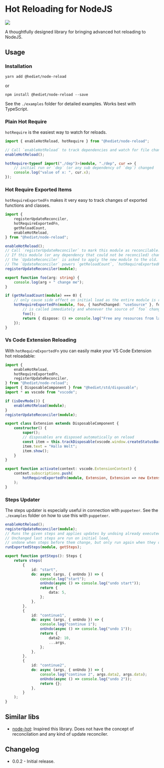 # Hot Reloading for NodeJS

[![](https://img.shields.io/twitter/follow/hediet_dev.svg?style=social)](https://twitter.com/intent/follow?screen_name=hediet_dev)

A thoughtfully designed library for bringing advanced hot reloading to NodeJS.

## Usage

### Installation

```
yarn add @hediet/node-reload
```

or

```
npm install @hediet/node-reload --save
```

See the `./examples` folder for detailed examples.
Works best with TypeScript.

### Plain Hot Require

`hotRequire` is the easiest way to watch for reloads.

```ts
import { enableHotReload, hotRequire } from "@hediet/node-reload";

// Call `enableHotReload` to track dependencies and watch for file changes.
enableHotReload();

hotRequire<typeof import("./dep")>(module, "./dep", cur => {
	// initial run or `dep` (or any sub dependency of `dep`) changed
	console.log("value of x: ", cur.x);
});
```

### Hot Require Exported Items

`hotRequireExportedFn` makes it very easy to track changes of exported functions and classes.

```ts
import {
	registerUpdateReconciler,
	hotRequireExportedFn,
	getReloadCount,
	enableHotReload,
} from "@hediet/node-reload";

enableHotReload();
// Call `registerUpdateReconciler` to mark this module as reconcilable.
// If this module (or any dependency that could not be reconciled) changes,
// the `UpdateReconciler` is asked to apply the new module to the old.
// The `UpdateReconciler` powers `getReloadCount`, `hotRequireExportedFn`, `runExportedSteps` and other functions.
registerUpdateReconciler(module);

export function foo(arg: string) {
	console.log(arg + " change me");
}

if (getReloadCount(module) === 0) {
	// only cause side effect on initial load as the entire module is run again on each reload
	hotRequireExportedFn(module, foo, { hasFnChanged: "useSource" }, foo => {
		// is called immediately and whenever the source of `foo` changes.
		foo();
		return { dispose: () => console.log("Free any resources from last invocation"); };
	});
}
```

### Vs Code Extension Reloading

With `hotRequireExportedFn` you can easily make your VS Code Extension hot reloadable:

```ts
import {
	enableHotReload,
	hotRequireExportedFn,
	registerUpdateReconciler,
} from "@hediet/node-reload";
import { DisposableComponent } from "@hediet/std/disposable";
import * as vscode from "vscode";

if (isDevMode()) {
	enableHotReload(module);
}
registerUpdateReconciler(module);

export class Extension extends DisposableComponent {
	constructor() {
		super();
		// disposables are disposed automatically on reload
		const item = this.trackDisposable(vscode.window.createStatusBarItem());
		item.text = "Hallo Welt";
		item.show();
	}
}

export function activate(context: vscode.ExtensionContext) {
	context.subscriptions.push(
		hotRequireExportedFn(module, Extension, Extension => new Extension())
	);
}
```

### Steps Updater

The steps updater is especially useful in connection with `puppeteer`. See the `./examples` folder on how to use this with `puppeteer`.

```ts
enableHotReload();
registerUpdateReconciler(module);
// Runs the given steps and applies updates by undoing already executed steps and running the new steps.
// Unchanged last steps are run on initial load,
// undone when steps before them change, but only run again when they or a step after them changes.
runExportedSteps(module, getSteps);

export function getSteps(): Steps {
	return steps(
		{
			id: "start",
			do: async (args, { onUndo }) => {
				console.log("start");
				onUndo(async () => console.log("undo start"));
				return {
					data: 5,
				};
			},
		},
		{
			id: "continue1",
			do: async (args, { onUndo }) => {
				console.log("continue 1");
				onUndo(async () => console.log("undo 1"));
				return {
					data2: 10,
					...args,
				};
			},
		},
		{
			id: "continue2",
			do: async (args, { onUndo }) => {
				console.log("continue 2", args.data2, args.data);
				onUndo(async () => console.log("undo 2"));
				return {};
			},
		}
	);
}
```

## Similar libs

-   [node-hot](https://github.com/mihe/node-hot): Inspired this library. Does not have the concept of reconcilation and any kind of update reconciler.

## Changelog

-   0.0.2 - Initial release.
